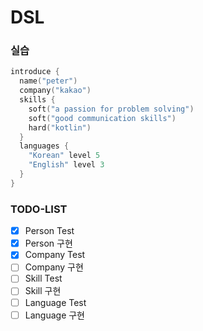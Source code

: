 # DSL

### 실습
```kotlin
introduce {
  name("peter")
  company("kakao")
  skills {
    soft("a passion for problem solving")
    soft("good communication skills")
    hard("kotlin")
  }
  languages {
    "Korean" level 5
    "English" level 3
  }
}
```

### TODO-LIST
- [x] Person Test
- [x] Person 구현
- [x] Company Test
- [ ] Company 구현
- [ ] Skill Test
- [ ] Skill 구현
- [ ] Language Test
- [ ] Language 구현
